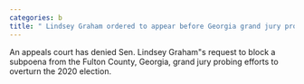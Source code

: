 ```yaml
---
categories: b
title: " Lindsey Graham ordered to appear before Georgia grand jury probing 2020 election"
---
```

An appeals court has denied Sen. Lindsey Graham"s request to block a subpoena from the Fulton County, Georgia, grand jury probing efforts to overturn the 2020 election.
